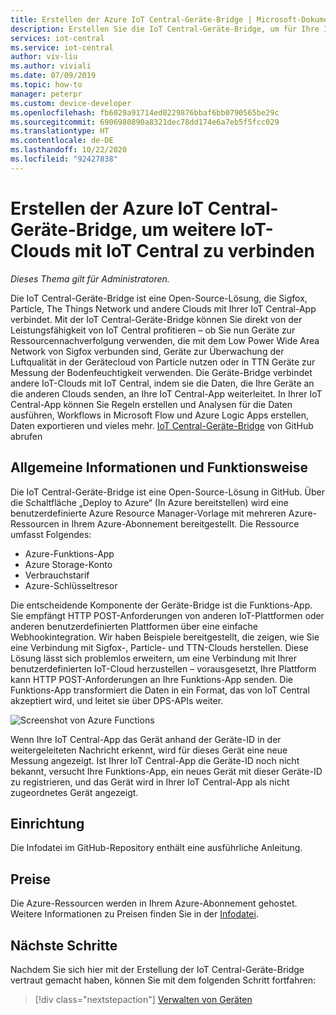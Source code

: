 ```yaml
---
title: Erstellen der Azure IoT Central-Geräte-Bridge | Microsoft-Dokumentation
description: Erstellen Sie die IoT Central-Geräte-Bridge, um für Ihre IoT Central-App eine Verbindung mit anderen IoT-Clouds (beispielsweise mit Sigfox, Particle oder The Things Network) herzustellen.
services: iot-central
ms.service: iot-central
author: viv-liu
ms.author: viviali
ms.date: 07/09/2019
ms.topic: how-to
manager: peterpr
ms.custom: device-developer
ms.openlocfilehash: fb6029a91714ed0229876bbaf6bb0790565be29c
ms.sourcegitcommit: 6906980890a8321dec78dd174e6a7eb5f5fcc029
ms.translationtype: HT
ms.contentlocale: de-DE
ms.lasthandoff: 10/22/2020
ms.locfileid: "92427838"
---
```

# <a name="build-the-iot-central-device-bridge-to-connect-other-iot-clouds-to-iot-central"></a>Erstellen der Azure IoT Central-Geräte-Bridge, um weitere IoT-Clouds mit IoT Central zu verbinden

*Dieses Thema gilt für Administratoren.*

Die IoT Central-Geräte-Bridge ist eine Open-Source-Lösung, die Sigfox, Particle, The Things Network und andere Clouds mit Ihrer IoT Central-App verbindet. Mit der IoT Central-Geräte-Bridge können Sie direkt von der Leistungsfähigkeit von IoT Central profitieren – ob Sie nun Geräte zur Ressourcennachverfolgung verwenden, die mit dem Low Power Wide Area Network von Sigfox verbunden sind, Geräte zur Überwachung der Luftqualität in der Gerätecloud von Particle nutzen oder in TTN Geräte zur Messung der Bodenfeuchtigkeit verwenden. Die Geräte-Bridge verbindet andere IoT-Clouds mit IoT Central, indem sie die Daten, die Ihre Geräte an die anderen Clouds senden, an Ihre IoT Central-App weiterleitet. In Ihrer IoT Central-App können Sie Regeln erstellen und Analysen für die Daten ausführen, Workflows in Microsoft Flow und Azure Logic Apps erstellen, Daten exportieren und vieles mehr. [IoT Central-Geräte-Bridge](https://aka.ms/iotcentralgithubdevicebridge) von GitHub abrufen

## <a name="what-is-it-and-how-does-it-work"></a>Allgemeine Informationen und Funktionsweise
Die IoT Central-Geräte-Bridge ist eine Open-Source-Lösung in GitHub. Über die Schaltfläche „Deploy to Azure“ (In Azure bereitstellen) wird eine benutzerdefinierte Azure Resource Manager-Vorlage mit mehreren Azure-Ressourcen in Ihrem Azure-Abonnement bereitgestellt. Die Ressource umfasst Folgendes:
-    Azure-Funktions-App
-    Azure Storage-Konto
-    Verbrauchstarif
-    Azure-Schlüsseltresor

Die entscheidende Komponente der Geräte-Bridge ist die Funktions-App. Sie empfängt HTTP POST-Anforderungen von anderen IoT-Plattformen oder anderen benutzerdefinierten Plattformen über eine einfache Webhookintegration. Wir haben Beispiele bereitgestellt, die zeigen, wie Sie eine Verbindung mit Sigfox-, Particle- und TTN-Clouds herstellen. Diese Lösung lässt sich problemlos erweitern, um eine Verbindung mit Ihrer benutzerdefinierten IoT-Cloud herzustellen – vorausgesetzt, Ihre Plattform kann HTTP POST-Anforderungen an Ihre Funktions-App senden.
Die Funktions-App transformiert die Daten in ein Format, das von IoT Central akzeptiert wird, und leitet sie über DPS-APIs weiter.

![Screenshot von Azure Functions](media/howto-build-iotc-device-bridge/azfunctions.png)

Wenn Ihre IoT Central-App das Gerät anhand der Geräte-ID in der weitergeleiteten Nachricht erkennt, wird für dieses Gerät eine neue Messung angezeigt. Ist Ihrer IoT Central-App die Geräte-ID noch nicht bekannt, versucht Ihre Funktions-App, ein neues Gerät mit dieser Geräte-ID zu registrieren, und das Gerät wird in Ihrer IoT Central-App als nicht zugeordnetes Gerät angezeigt. 

## <a name="how-do-i-set-it-up"></a>Einrichtung
Die Infodatei im GitHub-Repository enthält eine ausführliche Anleitung. 

## <a name="pricing"></a>Preise
Die Azure-Ressourcen werden in Ihrem Azure-Abonnement gehostet. Weitere Informationen zu Preisen finden Sie in der [Infodatei](https://aka.ms/iotcentralgithubdevicebridge).

## <a name="next-steps"></a>Nächste Schritte
Nachdem Sie sich hier mit der Erstellung der IoT Central-Geräte-Bridge vertraut gemacht haben, können Sie mit dem folgenden Schritt fortfahren:

> [!div class="nextstepaction"]
> [Verwalten von Geräten](howto-manage-devices.md)
